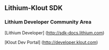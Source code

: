## Lithium-Klout SDK

### Lithium Developer Community Area

[Lithium Developer] (http://sdk-docs.lithium.com)

[Klout Dev Portal] (http://developer.klout.com)
